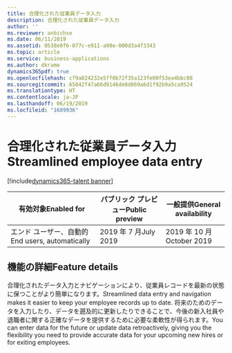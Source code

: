 ```yaml
---
title: 合理化された従業員データ入力
description: 合理化された従業員データ入力
author: ''
ms.reviewer: anbichse
ms.date: 06/11/2019
ms.assetid: 0538e0f6-077c-e911-a98e-000d3a4f3343
ms.topic: article
ms.service: business-applications
ms.author: dkrame
dynamics365pdf: true
ms.openlocfilehash: cf9a824232e5ff0b72f35a123fe00f53ea4bbc08
ms.sourcegitcommit: 65042f47a66d9146de8d869a6d1f92b9a5ca9524
ms.translationtype: HT
ms.contentlocale: ja-JP
ms.lasthandoff: 06/19/2019
ms.locfileid: "1689936"
---
```

# <a name="streamlined-employee-data-entry"></a><span data-ttu-id="27f25-103">合理化された従業員データ入力</span><span class="sxs-lookup"><span data-stu-id="27f25-103">Streamlined employee data entry</span></span>
[!include[dynamics365-talent banner](../includes/dynamics365-talent.md)]

| <span data-ttu-id="27f25-104">有効対象</span><span class="sxs-lookup"><span data-stu-id="27f25-104">Enabled for</span></span>    |  <span data-ttu-id="27f25-105">パブリック プレビュー</span><span class="sxs-lookup"><span data-stu-id="27f25-105">Public preview</span></span> | <span data-ttu-id="27f25-106">一般提供</span><span class="sxs-lookup"><span data-stu-id="27f25-106">General availability</span></span> | 
| ---------- | ---------- |---------- |
|<span data-ttu-id="27f25-107">エンド ユーザー、自動的</span><span class="sxs-lookup"><span data-stu-id="27f25-107">End users, automatically</span></span>|<span data-ttu-id="27f25-108">2019 年 7 月</span><span class="sxs-lookup"><span data-stu-id="27f25-108">July 2019</span></span>| <span data-ttu-id="27f25-109">2019 年 10 月</span><span class="sxs-lookup"><span data-stu-id="27f25-109">October 2019</span></span>|






## <a name="feature-details"></a><span data-ttu-id="27f25-110">機能の詳細</span><span class="sxs-lookup"><span data-stu-id="27f25-110">Feature details</span></span>
<!--feature detail start -->
<span data-ttu-id="27f25-111">合理化されたデータ入力とナビゲーションにより、従業員レコードを最新の状態に保つことがより簡単になります。</span><span class="sxs-lookup"><span data-stu-id="27f25-111">Streamlined data entry and navigation makes it easier to keep your employee records up to date.</span></span> <span data-ttu-id="27f25-112">将来のためのデータを入力したり、データを遡及的に更新したりできることで、今後の新入社員や退職者に関する正確なデータを提供するために必要な柔軟性が得られます。</span><span class="sxs-lookup"><span data-stu-id="27f25-112">You can enter data for the future or update data retroactively, giving you the flexibility you need to provide accurate data for your upcoming new hires or for exiting employees.</span></span>
<!--feature detail end -->










